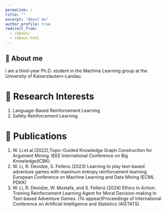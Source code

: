 ```yaml
---
permalink: /
title: ""
excerpt: "About me"
author_profile: true
redirect_from: 
  - /about/
  - /about.html
---
```



🐻 About me
------
I am a third-year Ph.D. student in the Machine Learning group at the University of Kaiserslautern-Landau.

🦖 Research Interests
======
1. Language-Based Reinforcement Learning
2. Safety Reinforcement Learning 

🐥 Publications
======
1. W. Li.et.al.(2022),Topic-Guided Knowledge Graph Construction for Argument Mining. IEEE International Conference on Big Knowledge(ICBK)
2. W. Li, R. Devidze, S. Fellenz.(2023) Learning to play text-based adventure games with maximum entropy reinforcement learning. European Conference on Machine Learning and Data Mining (ECML PDKK)
3. W. Li, R. Devidze, W. Mustafa, and S. Fellenz.(2024) Ethics in Action: Training Reinforcement Learning Agent for Moral Decision-making In Text-based Adventure Games. (To appear)Proceedings of International Conference on Artificial Intelligence and Statistics (AISTATS)





